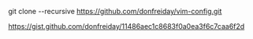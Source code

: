 git clone --recursive https://github.com/donfreiday/vim-config.git

https://gist.github.com/donfreiday/11486aec1c8683f0a0ea3f6c7caa6f2d
